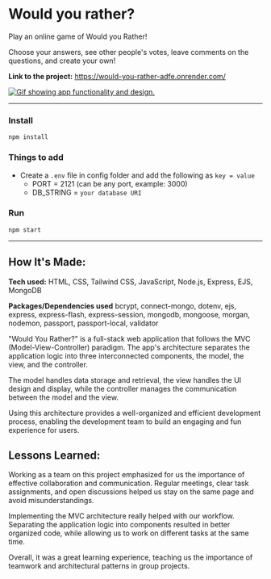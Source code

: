 # Would you rather?

Play an online game of Would you Rather!

Choose your answers, see other people's votes, leave comments on the questions, and create your own!

**Link to the project:** https://would-you-rather-adfe.onrender.com/

<a href="https://would-you-rather-adfe.onrender.com/" align="center">
    <img src="public/images/wyr.gif" alt="Gif showing app functionality and design."/>
</a>

---

### Install

`npm install`

### Things to add

- Create a `.env` file in config folder and add the following as `key = value`
  - PORT = 2121 (can be any port, example: 3000)
  - DB_STRING = `your database URI`

### Run

`npm start`

---

## How It's Made:

**Tech used:** HTML, CSS, Tailwind CSS, JavaScript, Node.js, Express, EJS, MongoDB

**Packages/Dependencies used**
bcrypt, connect-mongo, dotenv, ejs, express, express-flash, express-session, mongodb, mongoose, morgan, nodemon, passport, passport-local, validator

"Would You Rather?" is a full-stack web application that follows the MVC (Model-View-Controller) paradigm. The app's architecture separates the application logic into three interconnected components, the model, the view, and the controller.

The model handles data storage and retrieval, the view handles the UI design and display, while the controller manages the communication between the model and the view.

Using this architecture provides a well-organized and efficient development process, enabling the development team to build an engaging and fun experience for users.

## Lessons Learned:

Working as a team on this project emphasized for us the importance of effective collaboration and communication. Regular meetings, clear task assignments, and open discussions helped us stay on the same page and avoid misunderstandings.

Implementing the MVC architecture really helped with our workflow. Separating the application logic into components resulted in better organized code, while allowing us to work on different tasks at the same time.

Overall, it was a great learning experience, teaching us the importance of teamwork and architectural patterns in group projects.